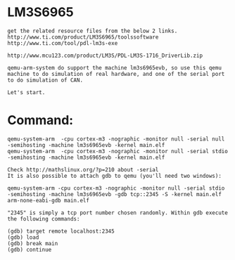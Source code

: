 
LM3S6965
==
	get the related resource files from the below 2 links.
	http://www.ti.com/product/LM3S6965/toolssoftware
	http://www.ti.com/tool/pdl-lm3s-exe
	
	http://www.mcu123.com/product/LM3S/PDL-LM3S-1716_DriverLib.zip

	qemu-arm-system do support the machine lm3s6965evb, so use this qemu machine to do simulation of real hardware, and one of the serial port to do simulation of CAN.

	Let's start.

# Command:

	qemu-system-arm  -cpu cortex-m3 -nographic -monitor null -serial null -semihosting -machine lm3s6965evb -kernel main.elf
	qemu-system-arm  -cpu cortex-m3 -nographic -monitor null -serial stdio -semihosting -machine lm3s6965evb -kernel main.elf
	
	Check http://mathslinux.org/?p=210 about -serial
	It is also possible to attach gdb to qemu (you'll need two windows):

    qemu-system-arm -cpu cortex-m3 -nographic -monitor null -serial stdio -semihosting -machine lm3s6965evb -gdb tcp::2345 -S -kernel main.elf
    arm-none-eabi-gdb main.elf 

	"2345" is simply a tcp port number chosen randomly. Within gdb execute the following commands:

	(gdb) target remote localhost:2345
	(gdb) load
	(gdb) break main
	(gdb) continue
